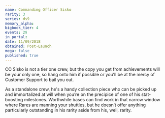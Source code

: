 ```yaml
---
name: Commanding Officer Sisko
rarity: 3
series: ds9
memory_alpha:
bigbook_tier: 4
events: 29
in_portal:
date: 11/09/2018
obtained: Post-Launch
mega: false
published: true
---
```


CO Sisko is not a tier one crew, but the copy you get from achievements will be your only one, so hang onto him if possible or you’ll be at the mercy of Customer Support to bail you out.

As a standalone crew, he's a handy collection piece who can be picked up and immortalized at will when you’re on the precipice of one of his stat-boosting milestones. Worthwhile bases can find work in that narrow window where Rares are manning your shuttles, but he doesn’t offer anything particularly outstanding in his rarity aside from his, well, rarity.
